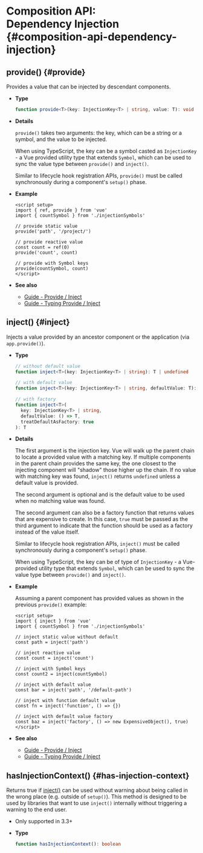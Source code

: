 # Composition API: <br>Dependency Injection {#composition-api-dependency-injection}

## provide() {#provide}

Provides a value that can be injected by descendant components.

- **Type**

  ```ts
  function provide<T>(key: InjectionKey<T> | string, value: T): void
  ```

- **Details**

  `provide()` takes two arguments: the key, which can be a string or a symbol, and the value to be injected.

  When using TypeScript, the key can be a symbol casted as `InjectionKey` - a Vue provided utility type that extends `Symbol`, which can be used to sync the value type between `provide()` and `inject()`.

  Similar to lifecycle hook registration APIs, `provide()` must be called synchronously during a component's `setup()` phase.

- **Example**

  ```vue
  <script setup>
  import { ref, provide } from 'vue'
  import { countSymbol } from './injectionSymbols'

  // provide static value
  provide('path', '/project/')

  // provide reactive value
  const count = ref(0)
  provide('count', count)

  // provide with Symbol keys
  provide(countSymbol, count)
  </script>
  ```

- **See also**
  - [Guide - Provide / Inject](/guide/components/provide-inject)
  - [Guide - Typing Provide / Inject](/guide/typescript/composition-api#typing-provide-inject) <sup class="vt-badge ts" />

## inject() {#inject}

Injects a value provided by an ancestor component or the application (via `app.provide()`).

- **Type**

  ```ts
  // without default value
  function inject<T>(key: InjectionKey<T> | string): T | undefined

  // with default value
  function inject<T>(key: InjectionKey<T> | string, defaultValue: T): T

  // with factory
  function inject<T>(
    key: InjectionKey<T> | string,
    defaultValue: () => T,
    treatDefaultAsFactory: true
  ): T
  ```

- **Details**

  The first argument is the injection key. Vue will walk up the parent chain to locate a provided value with a matching key. If multiple components in the parent chain provides the same key, the one closest to the injecting component will "shadow" those higher up the chain. If no value with matching key was found, `inject()` returns `undefined` unless a default value is provided.

  The second argument is optional and is the default value to be used when no matching value was found.

  The second argument can also be a factory function that returns values that are expensive to create. In this case, `true` must be passed as the third argument to indicate that the function should be used as a factory instead of the value itself.

  Similar to lifecycle hook registration APIs, `inject()` must be called synchronously during a component's `setup()` phase.

  When using TypeScript, the key can be of type of `InjectionKey` - a Vue-provided utility type that extends `Symbol`, which can be used to sync the value type between `provide()` and `inject()`.

- **Example**

  Assuming a parent component has provided values as shown in the previous `provide()` example:

  ```vue
  <script setup>
  import { inject } from 'vue'
  import { countSymbol } from './injectionSymbols'

  // inject static value without default
  const path = inject('path')

  // inject reactive value
  const count = inject('count')

  // inject with Symbol keys
  const count2 = inject(countSymbol)

  // inject with default value
  const bar = inject('path', '/default-path')

  // inject with function default value
  const fn = inject('function', () => {})

  // inject with default value factory
  const baz = inject('factory', () => new ExpensiveObject(), true)
  </script>
  ```
  
- **See also**
  - [Guide - Provide / Inject](/guide/components/provide-inject)
  - [Guide - Typing Provide / Inject](/guide/typescript/composition-api#typing-provide-inject) <sup class="vt-badge ts" />

## hasInjectionContext() {#has-injection-context}

Returns true if [inject()](#inject) can be used without warning about being called in the wrong place (e.g. outside of `setup()`). This method is designed to be used by libraries that want to use `inject()` internally without triggering a warning to the end user.

- Only supported in 3.3+

- **Type**

  ```ts
  function hasInjectionContext(): boolean
  ```
